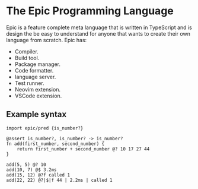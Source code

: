 # The Epic Programming Language
Epic is a feature complete meta language that is written in TypeScript and is design the be easy to understand for anyone that wants to create their own language from scratch. Epic has:
- Compiler.
- Build tool.
- Package manager.
- Code formatter.
- language server.
- Test runner.
- Neovim extension.
- VSCode extension.

## Example syntax
```
import epic/pred {is_number?}

@assert is_number?, is_number? -> is_number?
fn add(first_number, second_number) {
	return first_number + second_number @? 10 17 27 44
}

add(5, 5) @? 10
add(10, 7) @$ 3.2ms
add(15, 12) @?f called 1 
add(22, 22) @?|$|f 44 | 2.2ms | called 1
```
